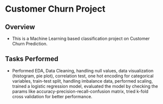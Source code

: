 # Customer Churn Project

## Overview
* This is a Machine Learning based classification project on Customer Churn Prediction. 

## Tasks Performed
* Performed EDA, Data Cleaning, handling null values, data visualization (histogram, pie plot), correlation test, one hot encoding for categorical variables, train-test split, handling imbalance data, performed scaling, trained a logistic regression model, evaluated the model by checking the params like accuracy-precision-recall-confusion matrix, tried k-fold cross validation for better performance.
